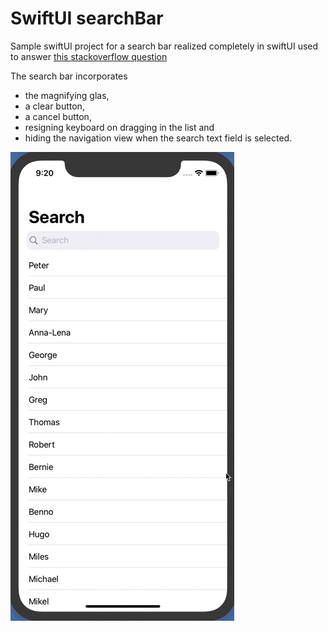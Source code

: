 #  SwiftUI searchBar

Sample swiftUI project for a search bar realized completely in swiftUI used to answer [this stackoverflow question](https://stackoverflow.com/questions/56490963/how-to-display-a-search-bar-with-swiftui/58473985#58473985)

The search bar incorporates 

- the magnifying glas,
- a clear button,
- a cancel button,
- resigning keyboard on dragging in the list and
- hiding the navigation view when the search text field is selected.


![In action](https://github.com/UPetersen/SwiftUI-SearchBar/blob/master/Bildschirmvideo%20aufnehmen%202019-10-19%20um%2021.19.55_55.gif)
